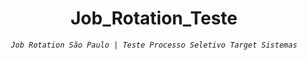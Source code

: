 
<h1 align="center">Job_Rotation_Teste</h1>

 <div align="center">

   <cite align="center">`Job Rotation São Paulo | Teste Processo Seletivo Target Sistemas`</cite>
  

</div>


